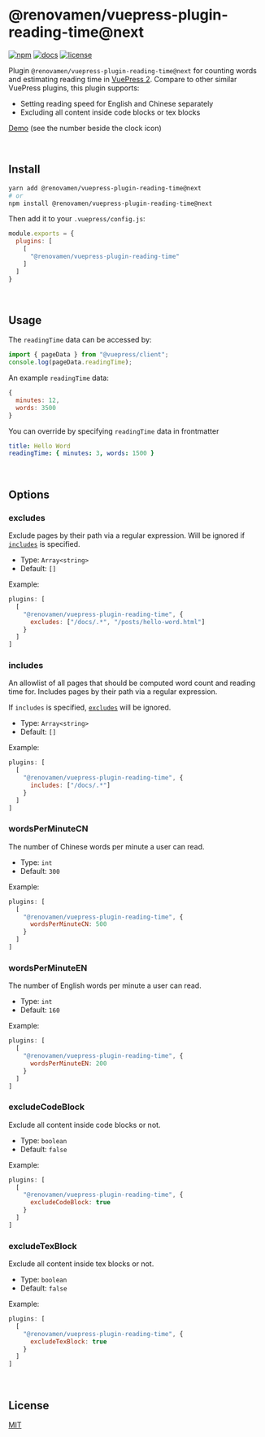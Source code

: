 # @renovamen/vuepress-plugin-reading-time@next

[![npm](https://img.shields.io/npm/v/@renovamen/vuepress-plugin-reading-time/next.svg?style=flat-square&logo=npm)](https://www.npmjs.com/package/@renovamen/vuepress-plugin-reading-time/v/next) [![docs](https://img.shields.io/badge/Docs-@renovamen/vuepress--plugin--reading--time-26A2FF?style=flat-square)](https://v2-vuepress-theme-gungnir.vercel.app/docs/plugins/reading-time.html) [![license](https://img.shields.io/badge/License-Apache--2.0-green?style=flat-square)](LICENSE)

Plugin `@renovamen/vuepress-plugin-reading-time@next` for counting words and estimating reading time in [VuePress 2](https://v2.vuepress.vuejs.org/). Compare to other similar VuePress plugins, this plugin supports:

- Setting reading speed for English and Chinese separately
- Excluding all content inside code blocks or tex blocks

[Demo](https://v2-vuepress-theme-gungnir.vercel.app/docs/plugins/reading-time.html) (see the number beside the clock icon)


&nbsp;

## Install

```bash
yarn add @renovamen/vuepress-plugin-reading-time@next
# or
npm install @renovamen/vuepress-plugin-reading-time@next
```

Then add it to your `.vuepress/config.js`:

```js
module.exports = {
  plugins: [
    [
      "@renovamen/vuepress-plugin-reading-time"
    ]
  ]
}
```


&nbsp;

## Usage

The `readingTime` data can be accessed by:

```js
import { pageData } from "@vuepress/client";
console.log(pageData.readingTime);
```

An example `readingTime` data:

```js
{
  minutes: 12,
  words: 3500
}
```

You can override by specifying `readingTime` data in frontmatter

```yaml
title: Hello Word
readingTime: { minutes: 3, words: 1500 }
```


&nbsp;

## Options

### excludes

Exclude pages by their path via a regular expression. Will be ignored if [`includes`](#includes) is specified.

- Type: `Array<string>`
- Default: `[]`

Example:

```js
plugins: [
  [
    "@renovamen/vuepress-plugin-reading-time", {
      excludes: ["/docs/.*", "/posts/hello-word.html"]
    }
  ]
]
```

### includes

An allowlist of all pages that should be computed word count and reading time for. Includes pages by their path via a regular expression. 

If `includes` is specified, [`excludes`](#excludes) will be ignored.

- Type: `Array<string>`
- Default: `[]`

Example:

```js
plugins: [
  [
    "@renovamen/vuepress-plugin-reading-time", {
      includes: ["/docs/.*"]
    }
  ]
]
```

### wordsPerMinuteCN

The number of Chinese words per minute a user can read.

- Type: `int`
- Default: `300`

Example:

```js
plugins: [
  [
    "@renovamen/vuepress-plugin-reading-time", {
      wordsPerMinuteCN: 500
    }
  ]
]
```

### wordsPerMinuteEN

The number of English words per minute a user can read.

- Type: `int`
- Default: `160`

Example:

```js
plugins: [
  [
    "@renovamen/vuepress-plugin-reading-time", {
      wordsPerMinuteEN: 200
    }
  ]
]
```

### excludeCodeBlock

Exclude all content inside code blocks or not.

- Type: `boolean`
- Default: `false`

Example:

```js
plugins: [
  [
    "@renovamen/vuepress-plugin-reading-time", {
      excludeCodeBlock: true
    }
  ]
]
```

### excludeTexBlock

Exclude all content inside tex blocks or not.

- Type: `boolean`
- Default: `false`

Example:

```js
plugins: [
  [
    "@renovamen/vuepress-plugin-reading-time", {
      excludeTexBlock: true
    }
  ]
]
```


&nbsp;

## License

[MIT](https://github.com/Renovamen/vuepress-theme-gungnir/blob/main/packages/plugins/reading-time/LICENSE)
